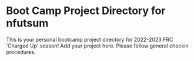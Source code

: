 # Boot Camp Project Directory for nfutsum
This is your personal bootcamp project directory for 2022-2023 FRC 'Charged Up' season!  Add your project here.  Please follow general checkin procedures.
